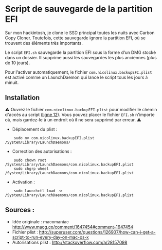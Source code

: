# Script de sauvegarde de la partition EFI

Sur mon hackintosh, je clone le SSD principal toutes les nuits avec Carbon Copy Cloner. Toutefois, cette sauvegarde ignore la partition EFI, où se trouvent des éléments très importants.

Le script `EFI.sh` sauvegarde la partition EFI sous la forme d'un DMG stocké dans un dossier. Il supprime aussi les sauvegardes les plus anciennes (plus de 10&nbsp;jours). 

Pour l'activer automatiquement, le fichier `com.nicolinux.backupEFI.plist` est activé comme un LaunchDaemon qui lance le script tous les jours à minuit.

## Installation

⚠️ Ouvrez le fichier `com.nicolinux.backupEFI.plist` pour modifier le chemin d'accès au script ([ligne&nbsp;12](https://github.com/nicolinuxfr/backup-EFI/blob/master/com.nicolinux.backupEFI.plist#L12)). Vous pouvez placer le fichier `EFI.sh` n'importe où, mais gardez-le à un endroit où il ne sera supprimé par erreur. ⚠️ 

- Déplacement du plist :

```	
	sudo mv com.nicolinux.backupEFI.plist /System/Library/LaunchDaemons/
```	

- Correction des autorisations : 

```	
	sudo chown root /System/Library/LaunchDaemons/com.nicolinux.backupEFI.plist
	sudo chgrp wheel /System/Library/LaunchDaemons/com.nicolinux.backupEFI.plist
```	

- Activation : 
	
```	
	sudo launchctl load -w /System/Library/LaunchDaemons/com.nicolinux.backupEFI.plist
```	

## Sources : 

- Idée originale : macomaniac http://www.macg.co/comment/1647454#comment-1647454
- Fichier plist : http://superuser.com/questions/126907/how-can-i-get-a-script-to-run-every-day-on-mac-os-x
- Autorisations plist : http://stackoverflow.com/a/28157098
